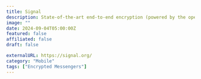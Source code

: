 ```yaml
---
title: Signal
description: State-of-the-art end-to-end encryption (powered by the open source Signal Protocol) keeps your conversations secure.
image: ""
date: 2024-09-04T05:00:00Z
featured: false
affiliated: false
draft: false

externalURL: https://signal.org/
category: "Mobile"
tags: ["Encrypted Messengers"]
---
```

